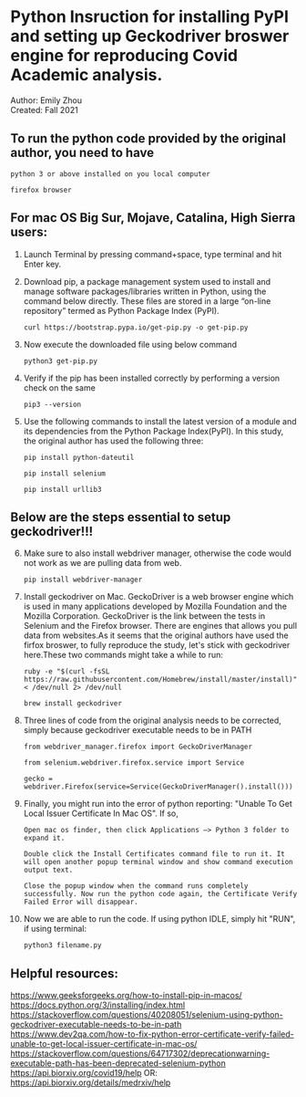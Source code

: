 # Python Insruction for installing PyPI and setting up Geckodriver broswer engine for reproducing Covid Academic analysis. 

Author: Emily Zhou   
Created: Fall 2021

## To run the python code provided by the original author, you need to have
    
    python 3 or above installed on you local computer
    
    firefox browser
  
  
## For mac OS Big Sur, Mojave, Catalina, High Sierra users: 

1. Launch Terminal by pressing command+space, type terminal and hit Enter key.

2. Download pip, a package management system used to install and manage software packages/libraries written in Python, using the command below directly. These files are stored in a large “on-line repository” termed as Python Package Index (PyPI).

     `curl https://bootstrap.pypa.io/get-pip.py -o get-pip.py`

3. Now execute the downloaded file using below command

     `python3 get-pip.py`

4. Verify if the pip has been installed correctly by performing a version check on the same

     `pip3 --version`

5. Use the following commands to install the latest version of a module and its dependencies from the Python Package Index(PyPI). In this study, the original author has used the following three:

     `pip install python-dateutil`

     `pip install selenium`

     `pip install urllib3`

## Below are the steps essential to setup geckodriver!!!

6. Make sure to also install webdriver manager, otherwise the code would not work as we are pulling data from web. 

    `pip install webdriver-manager`

7. Install geckodriver on Mac. GeckoDriver is a web browser engine which is used in many applications developed by Mozilla Foundation and the Mozilla Corporation. GeckoDriver is the link between the tests in Selenium and the Firefox browser. There are engines that allows you pull data from websites.As it seems that the original authors have used the firfox broswer, to fully reproduce the study, let's stick with geckodriver here.These two commands might take a while to run: 

     `ruby -e "$(curl -fsSL https://raw.githubusercontent.com/Homebrew/install/master/install)" < /dev/null 2> /dev/null`

     `brew install geckodriver`

8. Three lines of code from the original analysis needs to be corrected, simply because geckodriver executable needs to be in PATH

     `from webdriver_manager.firefox import GeckoDriverManager`
     
     `from selenium.webdriver.firefox.service import Service`
    
     `gecko = webdriver.Firefox(service=Service(GeckoDriverManager().install()))`


9. Finally, you might run into the error of python reporting: "Unable To Get Local Issuer Certificate In Mac OS". If so,

    `Open mac os finder, then click Applications —> Python 3 folder to expand it.`
    
    `Double click the Install Certificates command file to run it. It will open another popup terminal window and show command execution output text.`
    
    `Close the popup window when the command runs completely successfully. Now run the python code again, the Certificate Verify Failed Error will disappear.`
  
10. Now we are able to run the code. If using python IDLE, simply hit "RUN", if using terminal:

    `python3 filename.py`


## Helpful resources:

https://www.geeksforgeeks.org/how-to-install-pip-in-macos/
https://docs.python.org/3/installing/index.html
https://stackoverflow.com/questions/40208051/selenium-using-python-geckodriver-executable-needs-to-be-in-path
https://www.dev2qa.com/how-to-fix-python-error-certificate-verify-failed-unable-to-get-local-issuer-certificate-in-mac-os/
https://stackoverflow.com/questions/64717302/deprecationwarning-executable-path-has-been-deprecated-selenium-python
https://api.biorxiv.org/covid19/help
OR: https://api.biorxiv.org/details/medrxiv/help